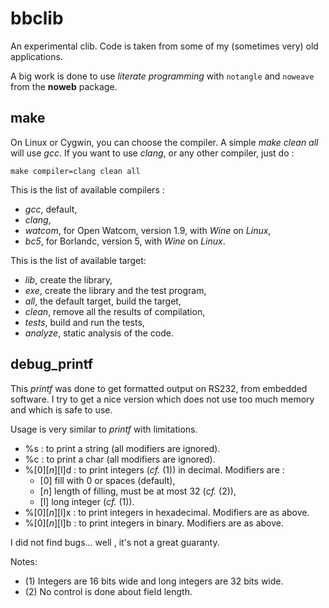 # bbclib

An experimental clib. Code is taken from some of my (sometimes very) old applications.

A big work is done to use _literate programming_ with `notangle` and `noweave` from the __noweb__ package.

## make

On Linux or Cygwin, you can choose the compiler. A simple _make clean all_ will use _gcc_. If you want to use _clang_, or any other compiler, just do :

    make compiler=clang clean all

This is the list of available compilers :
 - _gcc_, default,
 - _clang_,
 - _watcom_, for Open Watcom, version 1.9, with _Wine_ on _Linux_,
 - _bc5_, for Borlandc, version 5, with _Wine_ on _Linux_.

This is the list of available target:
 - _lib_, create the library,
 - _exe_, create the library and the test program,
 - _all_, the default target, build the target,
 - _clean_, remove all the results of compilation,
 - _tests_, build and run the tests,
 - _analyze_, static analysis of the code.



## debug_printf

This _printf_ was done to get formatted output on RS232, from embedded software.
I try to get a nice version which does not use too much memory and which is safe to use.

Usage is very similar to _printf_ with limitations.

- %s : to print a string (all modifiers are ignored).
- %c : to print a char (all modifiers are ignored).
- %[0][_n_][l]d : to print integers (_cf._ (1)) in decimal. Modifiers are :
    - [0] fill with 0 or spaces (default),
    - [_n_] length of filling, must be at most 32 (_cf._ (2)),
    - [l] long integer (_cf._ (1)).
- %[0][_n_][l]x : to print integers in hexadecimal. Modifiers are as above.
- %[0][_n_][l]b : to print integers in binary. Modifiers are as above.

I did not find bugs... well , it's not a great guaranty.

Notes:

- (1) Integers are 16 bits wide and long integers are 32 bits wide.
- (2) No control is done about field length.

